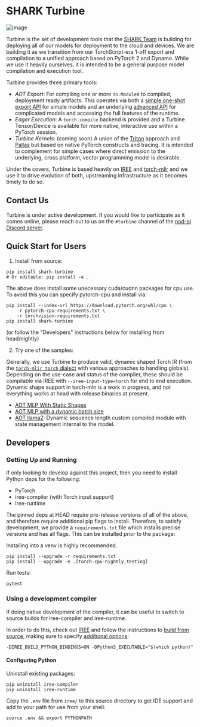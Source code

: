 # SHARK Turbine
![image](https://netl.doe.gov/sites/default/files/2020-11/Turbine-8412270026_83cfc8ee8f_c.jpg)

Turbine is the set of development tools that the [SHARK Team](https://github.com/nod-ai/SHARK)
is building for deploying all of our models for deployment to the cloud and devices. We
are building it as we transition from our TorchScript-era 1-off export and compilation 
to a unified approach based on PyTorch 2 and Dynamo. While we use it heavily ourselves, it 
is intended to be a general purpose model compilation and execution tool.

Turbine provides three primary tools:

* *AOT Export*: For compiling one or more `nn.Module`s to compiled, deployment
  ready artifacts. This operates via both a [simple one-shot export API](https://github.com/nod-ai/SHARK-Turbine/blob/main/python/shark_turbine/aot/exporter.py)
  for simple models and an underlying [advanced API](https://github.com/nod-ai/SHARK-Turbine/blob/main/python/shark_turbine/aot/compiled_module.py) for complicated models
  and accessing the full features of the runtime.
* *Eager Execution*: A `torch.compile` backend is provided and a Turbine Tensor/Device
  is available for more native, interactive use within a PyTorch session.
* *Turbine Kernels*: (coming soon) A union of the [Triton](https://github.com/openai/triton) approach and
  [Pallas](https://jax.readthedocs.io/en/latest/pallas/index.html) but based on
  native PyTorch constructs and tracing. It is intended to complement for simple
  cases where direct emission to the underlying, cross platform, vector programming model
  is desirable.

Under the covers, Turbine is based heavily on [IREE](https://github.com/openxla/iree) and
[torch-mlir](https://github.com/llvm/torch-mlir) and we use it to drive evolution
of both, upstreaming infrastructure as it becomes timely to do so.

## Contact Us

Turbine is under active development. If you would like to participate as it comes online,
please reach out to us on the `#turbine` channel of the 
[nod-ai Discord server](https://discord.gg/QMmR6f8rGb).

## Quick Start for Users

1. Install from source:

```
pip install shark-turbine
# Or editable: pip install -e .
```

The above does install some unecessary cuda/cudnn packages for cpu use. To avoid this you
can specify pytorch-cpu and install via:
```
pip install --index-url https://download.pytorch.org/whl/cpu \
    -r pytorch-cpu-requirements.txt \
    -r torchvision-requirements.txt
pip install shark-turbine
```

(or follow the "Developers" instructions below for installing from head/nightly)

2. Try one of the samples:

Generally, we use Turbine to produce valid, dynamic shaped Torch IR (from the 
[`torch-mlir torch` dialect](https://github.com/llvm/torch-mlir/tree/main/include/torch-mlir/Dialect/Torch/IR)
with various approaches to handling globals). Depending on the use-case and status of the
compiler, these should be compilable via IREE with `--iree-input-type=torch` for
end to end execution. Dynamic shape support in torch-mlir is a work in progress,
and not everything works at head with release binaries at present.

  * [AOT MLP With Static Shapes](https://github.com/nod-ai/SHARK-Turbine/blob/main/examples/aot_mlp/mlp_export_simple.py)
  * [AOT MLP with a dynamic batch size](https://github.com/nod-ai/SHARK-Turbine/blob/main/examples/aot_mlp/mlp_export_dynamic.py)
  * [AOT llama2](https://github.com/nod-ai/SHARK-Turbine/blob/3c892b8bb6ed044084367a35544e9c95cbf461a7/examples/llama2_inference/llama2.ipynb):
    Dynamic sequence length custom compiled module with state management internal to the model.

## Developers

### Getting Up and Running

If only looking to develop against this project, then you need to install Python
deps for the following:

* PyTorch
* iree-compiler (with Torch input support)
* iree-runtime

The pinned deps at HEAD require pre-release versions of all of the above, and
therefore require additional pip flags to install. Therefore, to satisfy
development, we provide a `requirements.txt` file which installs precise
versions and has all flags. This can be installed prior to the package:

Installing into a venv is highly recommended.

```
pip install --upgrade -r requirements.txt
pip install --upgrade -e .[torch-cpu-nightly,testing]
```

Run tests:

```
pytest
```

### Using a development compiler

If doing native development of the compiler, it can be useful to switch to
source builds for iree-compiler and iree-runtime.

In order to do this, check out [IREE](https://github.com/openxla/iree) and
follow the instructions to [build from source](https://openxla.github.io/iree/building-from-source/getting-started/#configuration-settings), making
sure to specify [additional options](https://openxla.github.io/iree/building-from-source/getting-started/#building-with-cmake):

```
-DIREE_BUILD_PYTHON_BINDINGS=ON -DPython3_EXECUTABLE="$(which python)"
```

#### Configuring Python

Uninstall existing packages:

```
pip uninstall iree-compiler
pip uninstall iree-runtime
```
Copy the `.env` file from `iree/` to this source directory to get IDE
support and add to your path for use from your shell:

```
source .env && export PYTHONPATH
```

